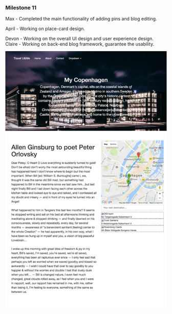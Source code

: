 ### Milestone 11

Max - Completed the main functionality of adding pins and blog editing.

April - Working on place-card design.

Devon - Working on the overall UI design and user experience design.
Claire - Working on back-end blog framework, guarantee the usability.

![Milestone 11 Screenshot](/images/milestone11.png)

